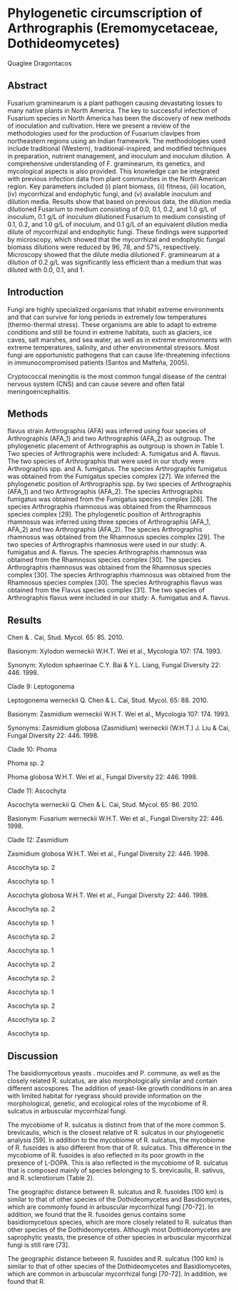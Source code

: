 # Phylogenetic circumscription of Arthrographis (Eremomycetaceae, Dothideomycetes)
Quaglee Dragontacos


## Abstract
Fusarium graminearum is a plant pathogen causing devastating losses to many native plants in North America. The key to successful infection of Fusarium species in North America has been the discovery of new methods of inoculation and cultivation. Here we present a review of the methodologies used for the production of Fusarium clavipes from northeastern regions using an Indian framework. The methodologies used include traditional (Western), traditional-inspired, and modified techniques in preparation, nutrient management, and inoculum and inoculum dilution. A comprehensive understanding of F. graminearum, its genetics, and mycological aspects is also provided. This knowledge can be integrated with previous infection data from plant communities in the North American region. Key parameters included (i) plant biomass, (ii) fitness, (iii) location, (iv) mycorrhizal and endophytic fungi, and (v) available inoculum and dilution media. Results show that based on previous data, the dilution media dilutioned Fusarium to medium consisting of 0.0, 0.1, 0.2, and 1.0 g/L of inoculum, 0.1 g/L of inoculum dilutioned Fusarium to medium consisting of 0.1, 0.2, and 1.0 g/L of inoculum, and 0.1 g/L of an equivalent dilution media dilute of mycorrhizal and endophytic fungi. These findings were supported by microscopy, which showed that the mycorrhizal and endophytic fungal biomass dilutions were reduced by 96, 78, and 57%, respectively. Microscopy showed that the dilute media dilutioned F. graminearum at a dilution of 0.2 g/L was significantly less efficient than a medium that was diluted with 0.0, 0.1, and 1.


## Introduction
Fungi are highly specialized organisms that inhabit extreme environments and that can survive for long periods in extremely low temperatures (thermo-thermal stress). These organisms are able to adapt to extreme conditions and still be found in extreme habitats, such as glaciers, ice caves, salt marshes, and sea water, as well as in extreme environments with extreme temperatures, salinity, and other environmental stressors. Most fungi are opportunistic pathogens that can cause life-threatening infections in immunocompromised patients (Santos and Malfeña, 2005).

Cryptococcal meningitis is the most common fungal disease of the central nervous system (CNS) and can cause severe and often fatal meningoencephalitis.


## Methods
flavus strain Arthrographis (AFA) was inferred using four species of Arthrographis (AFA_1) and two Arthrographis (AFA_2) as outgroup. The phylogenetic placement of Arthrographis as outgroup is shown in Table 1. Two species of Arthrographis were included: A. fumigatus and A. flavus. The two species of Arthrographis that were used in our study were Arthrographis spp. and A. fumigatus. The species Arthrographis fumigatus was obtained from the Fumigatus species complex [27]. We inferred the phylogenetic position of Arthrographis spp. by two species of Arthrographis (AFA_1) and two Arthrographis (AFA_2). The species Arthrographis fumigatus was obtained from the Fumigatus species complex [28]. The species Arthrographis rhamnosus was obtained from the Rhamnosus species complex [29]. The phylogenetic position of Arthrographis rhamnosus was inferred using three species of Arthrographis (AFA_1, AFA_2) and two Arthrographis (AFA_2). The species Arthrographis rhamnosus was obtained from the Rhamnosus species complex [29]. The two species of Arthrographis rhamnosus were used in our study: A. fumigatus and A. flavus. The species Arthrographis rhamnosus was obtained from the Rhamnosus species complex [30]. The species Arthrographis rhamnosus was obtained from the Rhamnosus species complex [30]. The species Arthrographis rhamnosus was obtained from the Rhamnosus species complex [30]. The species Arthrographis flavus was obtained from the Flavus species complex [31]. The two species of Arthrographis flavus were included in our study: A. fumigatus and A. flavus.


## Results
Chen & . Cai, Stud. Mycol. 65: 85. 2010.

Basionym: Xylodon werneckii W.H.T. Wei et al., Mycologia 107: 174. 1993.

Synonym: Xylodon sphaerinae C.Y. Bai & Y.L. Liang, Fungal Diversity 22: 446. 1998.

Clade 9: Leptogonema

Leptogonema werneckii Q. Chen & L. Cai, Stud. Mycol. 65: 88. 2010.

Basionym: Zasmidium werneckii W.H.T. Wei et al., Mycologia 107: 174. 1993.

Synonyms: Zasmidium globosa (Zasmidium) werneckii (W.H.T.) J. Liu & Cai, Fungal Diversity 22: 446. 1998.

Clade 10: Phoma

Phoma sp. 2

Phoma globosa W.H.T. Wei et al., Fungal Diversity 22: 446. 1998.

Clade 11: Ascochyta

Ascochyta werneckii Q. Chen & L. Cai, Stud. Mycol. 65: 86. 2010.

Basionym: Fusarium werneckii W.H.T. Wei et al., Fungal Diversity 22: 446. 1998.

Clade 12: Zasmidium

Zasmidium globosa W.H.T. Wei et al., Fungal Diversity 22: 446. 1998.

Ascochyta sp. 2

Ascochyta sp. 1

Ascochyta globosa W.H.T. Wei et al., Fungal Diversity 22: 446. 1998.

Ascochyta sp. 2

Ascochyta sp. 1

Ascochyta sp. 2

Ascochyta sp. 1

Ascochyta sp. 2

Ascochyta sp. 2

Ascochyta sp. 1

Ascochyta sp. 2

Ascochyta sp. 2

Ascochyta sp.


## Discussion
The basidiomycetous yeasts . mucoides and P. commune, as well as the closely related R. sulcatus, are also morphologically similar and contain different ascospores. The addition of yeast-like growth conditions in an area with limited habitat for ryegrass should provide information on the morphological, genetic, and ecological roles of the mycobiome of R. sulcatus in arbuscular mycorrhizal fungi.

The mycobiome of R. sulcatus is distinct from that of the more common S. brevicaulis, which is the closest relative of R. sulcatus in our phylogenetic analysis [59]. In addition to the mycobiome of R. sulcatus, the mycobiome of R. fusoides is also different from that of R. sulcatus. This difference in the mycobiome of R. fusoides is also reflected in its poor growth in the presence of L-DOPA. This is also reflected in the mycobiome of R. sulcatus that is composed mainly of species belonging to S. brevicaulis, R. sativus, and R. sclerotiorum (Table 2).

The geographic distance between R. sulcatus and R. fusoides (100 km) is similar to that of other species of the Dothideomycetes and Basidiomycetes, which are commonly found in arbuscular mycorrhizal fungi [70-72]. In addition, we found that the R. fusoides genus contains some basidiomycetous species, which are more closely related to R. sulcatus than other species of the Dothideomycetes. Although most Dothideomycetes are saprophytic yeasts, the presence of other species in arbuscular mycorrhizal fungi is still rare [73].

The geographic distance between R. fusoides and R. sulcatus (100 km) is similar to that of other species of the Dothideomycetes and Basidiomycetes, which are common in arbuscular mycorrhizal fungi [70-72]. In addition, we found that R.
